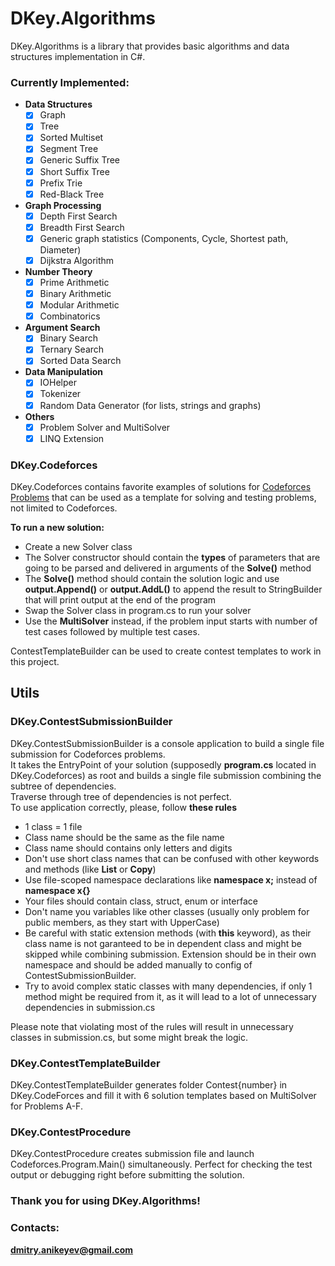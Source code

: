 # DKey.Algorithms
DKey.Algorithms is a library that provides basic algorithms and data structures implementation in C#.

### Currently Implemented:
- **Data Structures**
  - [x] Graph
  - [x] Tree
  - [x] Sorted Multiset
  - [x] Segment Tree
  - [x] Generic Suffix Tree
  - [x] Short Suffix Tree
  - [x] Prefix Trie
  - [x] Red-Black Tree
- **Graph Processing**
  - [x] Depth First Search
  - [x] Breadth First Search
  - [x] Generic graph statistics (Components, Cycle, Shortest path, Diameter)
  - [x] Dijkstra Algorithm
- **Number Theory**
  - [x] Prime Arithmetic
  - [x] Binary Arithmetic
  - [x] Modular Arithmetic
  - [x] Combinatorics
- **Argument Search**
  - [x] Binary Search
  - [x] Ternary Search
  - [x] Sorted Data Search
- **Data Manipulation**
  - [x] IOHelper
  - [x] Tokenizer
  - [x] Random Data Generator (for lists, strings and graphs)
- **Others**
  - [x] Problem Solver and MultiSolver
  - [x] LINQ Extension

### DKey.Codeforces
DKey.Codeforces contains favorite examples of solutions for [Codeforces Problems](http://codeforces.com/) that can be used as a template for solving and testing problems, not limited to Codeforces.


**To run a new solution:**
 - Create a new Solver class
 - The Solver constructor should contain the **types** of parameters that are going to be parsed and delivered in arguments of the **Solve()** method
 - The **Solve()** method should contain the solution logic and use **output.Append()** or **output.AddL()** to append the result to StringBuilder that will print output at the end of the program
 - Swap the Solver class in program.cs to run your solver
 - Use the **MultiSolver** instead, if the problem input starts with number of test cases followed by multiple test cases.

ContestTemplateBuilder can be used to create contest templates to work in this project.

## Utils
### DKey.ContestSubmissionBuilder
DKey.ContestSubmissionBuilder is a console application to build a single file submission for Codeforces problems.  
It takes the EntryPoint of your solution (supposedly **program.cs** located in DKey.Codeforces) as root and builds a single file submission combining the subtree of dependencies.  
Traverse through tree of dependencies is not perfect.  
To use application correctly, please, follow **these rules**
- 1 class = 1 file
- Class name should be the same as the file name
- Class name should contains only letters and digits
- Don't use short class names that can be confused with other keywords and methods (like **List** or **Copy**)
- Use file-scoped namespace declarations like **namespace x;** instead of **namespace x{}**
- Your files should contain class, struct, enum or interface
- Don't name you variables like other classes (usually only problem for public members, as they start with UpperCase)  
- Be careful with static extension methods (with **this** keyword), as their class name is not garanteed to be in dependent class and might be skipped while combining submission. Extension should be in their own namespace and should be added manually to config of ContestSubmissionBuilder.
- Try to avoid complex static classes with many dependencies, if only 1 method might be required from it, as it will lead to a lot of unnecessary dependencies in submission.cs

Please note that violating most of the rules will result in unnecessary classes in submission.cs, but some might break the logic.

### DKey.ContestTemplateBuilder
DKey.ContestTemplateBuilder generates folder Contest{number} in DKey.CodeForces and fill it with 6 solution templates based on MultiSolver for Problems A-F.

### DKey.ContestProcedure
DKey.ContestProcedure creates submission file and launch Codeforces.Program.Main() simultaneously. Perfect for checking the test output or debugging right before submitting the solution.

### Thank you for using DKey.Algorithms!
### Contacts: 
**dmitry.anikeyev@gmail.com**
